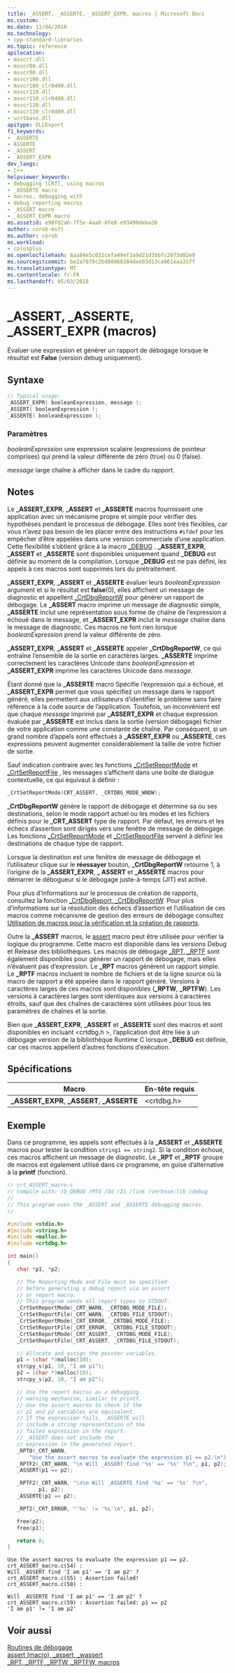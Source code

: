 ```yaml
---
title: _ASSERT, _ASSERTE, _ASSERT_EXPR, macros | Microsoft Docs
ms.custom: ''
ms.date: 11/04/2016
ms.technology:
- cpp-standard-libraries
ms.topic: reference
apilocation:
- msvcrt.dll
- msvcr80.dll
- msvcr90.dll
- msvcr100.dll
- msvcr100_clr0400.dll
- msvcr110.dll
- msvcr110_clr0400.dll
- msvcr120.dll
- msvcr120_clr0400.dll
- ucrtbase.dll
apitype: DLLExport
f1_keywords:
- _ASSERTE
- ASSERTE
- _ASSERT
- _ASSERT_EXPR
dev_langs:
- C++
helpviewer_keywords:
- debugging [CRT], using macros
- _ASSERTE macro
- macros, debugging with
- debug reporting macros
- _ASSERT macro
- _ASSERT_EXPR macro
ms.assetid: e98fd2a6-7f5e-4aa8-8fe8-e93490deba36
author: corob-msft
ms.author: corob
ms.workload:
- cplusplus
ms.openlocfilehash: 8aa84e5c032cefa49ef3a9d21d3bbfc2073d02e0
ms.sourcegitcommit: be2a7679c2bd80968204dee03d13ca961eaa31ff
ms.translationtype: MT
ms.contentlocale: fr-FR
ms.lasthandoff: 05/03/2018
---
```

# <a name="assert-asserte-assertexpr-macros"></a>_ASSERT, _ASSERTE, _ASSERT_EXPR (macros)

Évaluer une expression et générer un rapport de débogage lorsque le résultat est **False** (version debug uniquement).

## <a name="syntax"></a>Syntaxe

```C
// Typical usage:
_ASSERT_EXPR( booleanExpression, message );
_ASSERT( booleanExpression );
_ASSERTE( booleanExpression );
```

### <a name="parameters"></a>Paramètres

*booleanExpression* une expression scalaire (expressions de pointeur comprises) qui prend la valeur différente de zéro (true) ou 0 (false).

*message* large chaîne à afficher dans le cadre du rapport.

## <a name="remarks"></a>Notes

Le **_ASSERT_EXPR**, **_ASSERT** et **_ASSERTE** macros fournissent une application avec un mécanisme propre et simple pour vérifier des hypothèses pendant le processus de débogage. Elles sont très flexibles, car vous n’avez pas besoin de les placer entre des instructions `#ifdef` pour les empêcher d’être appelées dans une version commerciale d’une application. Cette flexibilité s’obtient grâce à la macro [_DEBUG](../../c-runtime-library/debug.md) . **_ASSERT_EXPR**, **_ASSERT** et **_ASSERTE** sont disponibles uniquement quand **_DEBUG** est définie au moment de la compilation. Lorsque **_DEBUG** est ne pas défini, les appels à ces macros sont supprimés lors du prétraitement.

**_ASSERT_EXPR**, **_ASSERT** et **_ASSERTE** évaluer leurs *booleanExpression* argument et si le résultat est **false**(0), elles affichent un message de diagnostic et appellent [_CrtDbgReportW](crtdbgreport-crtdbgreportw.md) pour générer un rapport de débogage. Le **_ASSERT** macro imprime un message de diagnostic simple, **_ASSERTE** inclut une représentation sous forme de chaîne de l’expression a échoué dans le message, et **_ASSERT_EXPR** inclut le *message* chaîne dans le message de diagnostic. Ces macros ne font rien lorsque *booleanExpression* prend la valeur différente de zéro.

**_ASSERT_EXPR**, **_ASSERT** et **_ASSERTE** appeler **_CrtDbgReportW**, ce qui entraîne l’ensemble de la sortie en caractères larges. **_ASSERTE** imprime correctement les caractères Unicode dans *booleanExpression* et **_ASSERT_EXPR** imprime les caractères Unicode dans *message*.

Étant donné que la **_ASSERTE** macro Spécifie l’expression qui a échoué, et **_ASSERT_EXPR** permet que vous spécifiez un message dans le rapport généré, elles permettent aux utilisateurs d’identifier le problème sans faire référence à la code source de l’application. Toutefois, un inconvénient est que chaque *message* imprimé par **_ASSERT_EXPR** et chaque expression évaluée par **_ASSERTE** est inclus dans la sortie (version débogage) fichier de votre application comme une constante de chaîne. Par conséquent, si un grand nombre d’appels sont effectués à **_ASSERT_EXPR** ou **_ASSERTE**, ces expressions peuvent augmenter considérablement la taille de votre fichier de sortie.

Sauf indication contraire avec les fonctions [_CrtSetReportMode](crtsetreportmode.md) et [_CrtSetReportFile](crtsetreportfile.md) , les messages s’affichent dans une boîte de dialogue contextuelle, ce qui équivaut à définir :

```C
_CrtSetReportMode(CRT_ASSERT, _CRTDBG_MODE_WNDW);
````

**_CrtDbgReportW** génère le rapport de débogage et détermine sa ou ses destinations, selon le mode rapport actuel ou les modes et les fichiers définis pour le **_CRT_ASSERT** type de rapport. Par défaut, les erreurs et les échecs d’assertion sont dirigés vers une fenêtre de message de débogage. Les fonctions [_CrtSetReportMode](crtsetreportmode.md) et [_CrtSetReportFile](crtsetreportfile.md) servent à définir les destinations de chaque type de rapport.

Lorsque la destination est une fenêtre de message de débogage et l’utilisateur clique sur le **réessayer** bouton, **_CrtDbgReportW** retourne 1, à l’origine de la **_ASSERT_EXPR**, **_ ASSERT** et **_ASSERTE** macros pour démarrer le débogueur si le débogage juste-à-temps (JIT) est activé.

Pour plus d’informations sur le processus de création de rapports, consultez la fonction [_CrtDbgReport, _CrtDbgReportW](crtdbgreport-crtdbgreportw.md). Pour plus d’informations sur la résolution des échecs d’assertion et l’utilisation de ces macros comme mécanisme de gestion des erreurs de débogage consultez [Utilisation de macros pour la vérification et la création de rapports](/visualstudio/debugger/macros-for-reporting).

Outre la **_ASSERT** macros, le [assert](assert-macro-assert-wassert.md) macro peut être utilisée pour vérifier la logique du programme. Cette macro est disponible dans les versions Debug et Release des bibliothèques. Les macros de débogage [_RPT, _RPTF](rpt-rptf-rptw-rptfw-macros.md) sont également disponibles pour générer un rapport de débogage, mais elles n’évaluent pas d’expression. Le **_RPT** macros génèrent un rapport simple. Le **_RPTF** macros incluent le nombre de fichiers et de la ligne source où la macro de rapport a été appelée dans le rapport généré. Versions à caractères larges de ces macros sont disponibles (**_RPTW**, **_RPTFW**). Les versions à caractères larges sont identiques aux versions à caractères étroits, sauf que des chaînes de caractères sont utilisées pour tous les paramètres de chaînes et la sortie.

Bien que **_ASSERT_EXPR**, **_ASSERT** et **_ASSERTE** sont des macros et sont disponibles en incluant \<crtdbg.h >, l’application doit être liée à un débogage version de la bibliothèque Runtime C lorsque **_DEBUG** est définie, car ces macros appellent d’autres fonctions d’exécution.

## <a name="requirements"></a>Spécifications

|Macro|En-tête requis|
|-----------|---------------------|
|**_ASSERT_EXPR**, **_ASSERT**, **_ASSERTE**|\<crtdbg.h>|

## <a name="example"></a>Exemple

Dans ce programme, les appels sont effectués à la **_ASSERT** et **_ASSERTE** macros pour tester la condition `string1 == string2`. Si la condition échoue, ces macros affichent un message de diagnostic. Le **_RPT** et **_RPTF** groupe de macros est également utilisé dans ce programme, en guise d’alternative à la **printf** (fonction).

```C
// crt_ASSERT_macro.c
// compile with: /D_DEBUG /MTd /Od /Zi /link /verbose:lib /debug
//
// This program uses the _ASSERT and _ASSERTE debugging macros.
//

#include <stdio.h>
#include <string.h>
#include <malloc.h>
#include <crtdbg.h>

int main()
{
   char *p1, *p2;

   // The Reporting Mode and File must be specified
   // before generating a debug report via an assert
   // or report macro.
   // This program sends all report types to STDOUT.
   _CrtSetReportMode(_CRT_WARN, _CRTDBG_MODE_FILE);
   _CrtSetReportFile(_CRT_WARN, _CRTDBG_FILE_STDOUT);
   _CrtSetReportMode(_CRT_ERROR, _CRTDBG_MODE_FILE);
   _CrtSetReportFile(_CRT_ERROR, _CRTDBG_FILE_STDOUT);
   _CrtSetReportMode(_CRT_ASSERT, _CRTDBG_MODE_FILE);
   _CrtSetReportFile(_CRT_ASSERT, _CRTDBG_FILE_STDOUT);

   // Allocate and assign the pointer variables.
   p1 = (char *)malloc(10);
   strcpy_s(p1, 10, "I am p1");
   p2 = (char *)malloc(10);
   strcpy_s(p2, 10, "I am p2");

   // Use the report macros as a debugging
   // warning mechanism, similar to printf.
   // Use the assert macros to check if the
   // p1 and p2 variables are equivalent.
   // If the expression fails, _ASSERTE will
   // include a string representation of the
   // failed expression in the report.
   // _ASSERT does not include the
   // expression in the generated report.
   _RPT0(_CRT_WARN,
       "Use the assert macros to evaluate the expression p1 == p2.\n");
   _RPTF2(_CRT_WARN, "\n Will _ASSERT find '%s' == '%s' ?\n", p1, p2);
   _ASSERT(p1 == p2);

   _RPTF2(_CRT_WARN, "\n\n Will _ASSERTE find '%s' == '%s' ?\n",
          p1, p2);
   _ASSERTE(p1 == p2);

   _RPT2(_CRT_ERROR, "'%s' != '%s'\n", p1, p2);

   free(p2);
   free(p1);

   return 0;
}
```

```Output
Use the assert macros to evaluate the expression p1 == p2.
crt_ASSERT_macro.c(54) :
Will _ASSERT find 'I am p1' == 'I am p2' ?
crt_ASSERT_macro.c(55) : Assertion failed!
crt_ASSERT_macro.c(58) :

Will _ASSERTE find 'I am p1' == 'I am p2' ?
crt_ASSERT_macro.c(59) : Assertion failed: p1 == p2
'I am p1' != 'I am p2'
```

## <a name="see-also"></a>Voir aussi

[Routines de débogage](../../c-runtime-library/debug-routines.md)<br/>
[assert (macro), _assert, _wassert](assert-macro-assert-wassert.md)<br/>
[_RPT, _RPTF, _RPTW, _RPTFW, macros](rpt-rptf-rptw-rptfw-macros.md)<br/>

